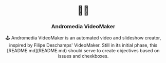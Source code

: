 <h1 align="center">
  🐱‍💻
</h1>

<h3 align="center">
  Andromedia VideoMaker
</h3>

<p align="center">
  🕹️ Andromedia VideoMaker is an automated video and slideshow creator, inspired by Filipe Deschamps' VideoMaker. Still in its initial phase, this [README.md](README.md) should serve to create objectives based on issues and chexkboxes.
</p>
